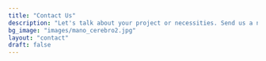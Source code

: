 ```yaml
---
title: "Contact Us"
description: "Let's talk about your project or necessities. Send us a note, we are open to questions, ideas, offers ... "
bg_image: "images/mano_cerebro2.jpg"
layout: "contact"
draft: false
---
```

